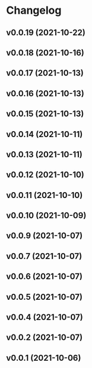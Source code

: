 # Changelog

<!--next-version-placeholder-->

## v0.0.19 (2021-10-22)


## v0.0.18 (2021-10-16)


## v0.0.17 (2021-10-13)


## v0.0.16 (2021-10-13)


## v0.0.15 (2021-10-13)


## v0.0.14 (2021-10-11)


## v0.0.13 (2021-10-11)


## v0.0.12 (2021-10-10)


## v0.0.11 (2021-10-10)


## v0.0.10 (2021-10-09)


## v0.0.9 (2021-10-07)


## v0.0.7 (2021-10-07)


## v0.0.6 (2021-10-07)


## v0.0.5 (2021-10-07)


## v0.0.4 (2021-10-07)


## v0.0.2 (2021-10-07)


## v0.0.1 (2021-10-06)

